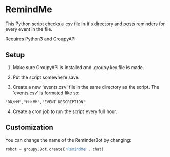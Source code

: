 # RemindMe
This Python script checks a csv file in it's directory and posts reminders for every event in the file.

Requires Python3 and GroupyAPI

## Setup
1. Make sure GroupyAPI is installed and .groupy.key file is made.

2. Put the script somewhere save.

3. Create a new 'events.csv' file in the same directory as the script.
The 'events.csv' is formated like so:
```
"DD/MM","HH:MM","EVENT DESCRIPTION"
```
4. Create a cron job to run the script every full hour.

## Customization

You can change the name of the ReminderBot by changing:
```python
robot = groupy.Bot.create('RemindMe', chat)
```
